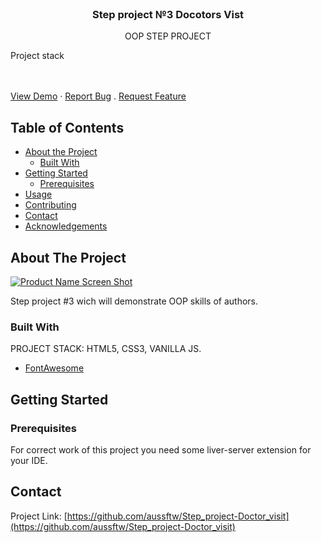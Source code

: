 <!-- # Step Project #003 - Doctor_visit
Project Stack: HTML, CSS and Vanilla JS
Developers:
Alexander Kaminskiy, Glib Slivko -->

<!--
*** Thanks for checking out this README Template. If you have a suggestion that would
*** make this better please fork the repo and create a pull request or simple open
*** an issue with the tag "enhancement".
*** Thanks again! Now go create something AMAZING! :D
-->

<!-- PROJECT SHIELDS -->

<!-- [![Build Status][build-shield]]()
[![Contributors][contributors-shield]]()
[![MIT License][license-shield]][license-url]
[![LinkedIn][linkedin-shield]][linkedin-url] -->

<!-- PROJECT LOGO -->
<br />
<p align="center">
  <!-- <a href="https://github.com/othneildrew/Best-README-Template">
    <img src="logo.png" alt="Logo" width="80" height="80">
  </a> -->

  <h3 align="center">Step project №3 Docotors Vist</h3>

  <p align="center">
    OOP STEP PROJECT
    <br />
    <p>Project stack</p>
    <br />
    <br />
    <a href="#">View Demo</a>
    ·
    <a href="https://github.com/aussftw/Step_project-Doctor_visit/issues">Report Bug</a>
    .
    <a href="https://github.com/aussftw/Step_project-Doctor_visit/issues">Request Feature</a>
  </p>
</p>

<!-- TABLE OF CONTENTS -->

## Table of Contents

- [About the Project](#about-the-project)
  - [Built With](#built-with)
- [Getting Started](#getting-started)
  - [Prerequisites](#prerequisites)
    <!-- - [Installation](#installation) -->
- [Usage](#usage)
- [Contributing](#contributing)
- [Contact](#contact)
- [Acknowledgements](#acknowledgements)

<!-- ABOUT THE PROJECT -->

## About The Project

[![Product Name Screen Shot][product-screenshot]](https://example.com)

Step project #3 wich will demonstrate OOP skills of authors.

### Built With

PROJECT STACK: HTML5, CSS3, VANILLA JS.

- [FontAwesome](https://fontawesome.com/)

<!-- GETTING STARTED -->

## Getting Started

### Prerequisites

For correct work of this project you need some liver-server extension for your IDE.

<!-- ## Usage

Use this space to show useful examples of how a project can be used. Additional screenshots, code examples and demos work well in this space. You may also link to more resources.

_For more examples, please refer to the [Documentation](https://example.com)_ -->

<!-- CONTACT -->

## Contact

Project Link: [https://github.com/aussftw/Step_project-Doctor_visit](https://github.com/aussftw/Step_project-Doctor_visit)

<!-- ACKNOWLEDGEMENTS -->

<!-- ## Acknowledgements

- [GitHub Emoji Cheat Sheet](https://www.webpagefx.com/tools/emoji-cheat-sheet)
- [Img Shields](https://shields.io)
- [Choose an Open Source License](https://choosealicense.com)
- [GitHub Pages](https://pages.github.com)
- [Animate.css](https://daneden.github.io/animate.css)
- [Loaders.css](https://connoratherton.com/loaders)
- [Slick Carousel](https://kenwheeler.github.io/slick)
- [Smooth Scroll](https://github.com/cferdinandi/smooth-scroll)
- [Sticky Kit](http://leafo.net/sticky-kit)
- [JVectorMap](http://jvectormap.com)
- [Font Awesome](https://fontawesome.com) -->

<!-- MARKDOWN LINKS & IMAGES -->

[build-shield]: https://img.shields.io/badge/build-passing-brightgreen.svg?style=flat-square
[contributors-shield]: https://img.shields.io/badge/contributors-1-orange.svg?style=flat-square
[license-shield]: https://img.shields.io/badge/license-MIT-blue.svg?style=flat-square
[license-url]: https://choosealicense.com/licenses/mit
[linkedin-shield]: https://img.shields.io/badge/-LinkedIn-black.svg?style=flat-square&logo=linkedin&colorB=555
[linkedin-url]: https://linkedin.com/in/othneildrew
[product-screenshot]: https://raw.githubusercontent.com/othneildrew/Best-README-Template/master/screenshot.png
